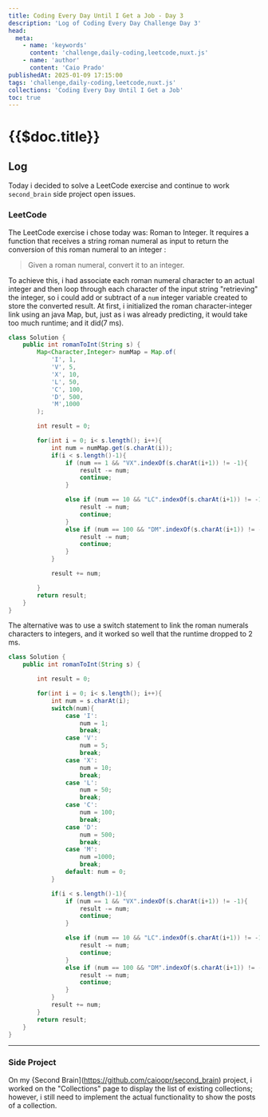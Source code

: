 ```yaml
---
title: Coding Every Day Until I Get a Job - Day 3
description: 'Log of Coding Every Day Challenge Day 3'
head:
  meta:
    - name: 'keywords'
      content: 'challenge,daily-coding,leetcode,nuxt.js'
    - name: 'author'
      content: 'Caio Prado'
publishedAt: 2025-01-09 17:15:00
tags: 'challenge,daily-coding,leetcode,nuxt.js'
collections: 'Coding Every Day Until I Get a Job'
toc: true
---
```


# {{$doc.title}}

## Log

Today i decided to solve a LeetCode exercise and continue to work `second_brain` side project open issues.

### LeetCode

The LeetCode exercise i chose today was: Roman to Integer.
It requires a function that receives a string roman numeral as input to return the conversion of this roman numeral to an integer :

> Given a roman numeral, convert it to an integer.

To achieve this, i had associate each roman numeral character to an actual integer and then loop through each character of the input string "retrieving" the integer, so i could add or subtract of a `num` integer variable created to store the converted result. At first, i initialized the roman character-integer link using an java Map, but, just as i was already predicting, it would take too much runtime; and it did(7 ms).

```java
class Solution {
    public int romanToInt(String s) {
        Map<Character,Integer> numMap = Map.of(
            'I', 1,
            'V', 5,
            'X', 10,
            'L', 50,
            'C', 100,
            'D', 500,
            'M',1000
        );

        int result = 0;

        for(int i = 0; i< s.length(); i++){
            int num = numMap.get(s.charAt(i));
            if(i < s.length()-1){
                if (num == 1 && "VX".indexOf(s.charAt(i+1)) != -1){
                    result -= num;
                    continue;
                }

                else if (num == 10 && "LC".indexOf(s.charAt(i+1)) != -1){
                    result -= num;
                    continue;
                }
                else if (num == 100 && "DM".indexOf(s.charAt(i+1)) != -1){
                    result -= num;
                    continue;
                }
            }

            result += num;

        }
        return result;
    }
}
```

The alternative was to use a switch statement to link the roman numerals characters to integers, and it worked so well that the runtime dropped to 2 ms.

```java
class Solution {
    public int romanToInt(String s) {

        int result = 0;

        for(int i = 0; i< s.length(); i++){
            int num = s.charAt(i);
            switch(num){
                case 'I':
                    num = 1;
                    break;
                case 'V':
                    num = 5;
                    break;
                case 'X':
                    num = 10;
                    break;
                case 'L':
                    num = 50;
                    break;
                case 'C':
                    num = 100;
                    break;
                case 'D':
                    num = 500;
                    break;
                case 'M':
                    num =1000;
                    break;
                default: num = 0;
            }

            if(i < s.length()-1){
                if (num == 1 && "VX".indexOf(s.charAt(i+1)) != -1){
                    result -= num;
                    continue;
                }

                else if (num == 10 && "LC".indexOf(s.charAt(i+1)) != -1){
                    result -= num;
                    continue;
                }
                else if (num == 100 && "DM".indexOf(s.charAt(i+1)) != -1){
                    result -= num;
                    continue;
                }
            }
            result += num;
        }
        return result;
    }
}
```

---

### Side Project

On my {Second Brain](https://github.com/caioopr/second_brain) project, i worked on the "Collections" page to display the list of existing collections; however, i still need to implement the actual functionality to show the posts of a collection.
